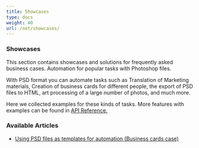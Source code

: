 ```yaml
---
title: Showcases
type: docs
weight: 40
url: /net/showcases/
---
```


### **Showcases**
This section contains showcases and solutions for frequently asked business cases. Automation for popular tasks with Photoshop files.

With PSD format you can automate tasks such as Translation of Marketing materials, Creation of business cards for different people, the export of PSD files to HTML, art processing of a large number of photos, and much more.

Here we collected examples for these kinds of tasks. More features with examples can be found in [API Reference.](https://apireference.aspose.com/psd/net)
### **Available Articles**
- [Using PSD files as templates for automation (Business cards case)](/psd/net/using-psd-files-as-templates-for-automation-business-cards-case/)
